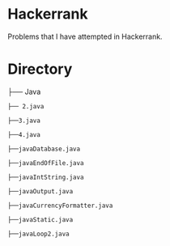 # Hackerrank
Problems that I have attempted in Hackerrank. 

# Directory

├── Java

    ├── 2.java
  
    ├──3.java
  
    ├──4.java
  
    ├──javaDatabase.java
  
    ├──javaEndOfFile.java
  
    ├──javaIntString.java
  
    ├──javaOutput.java
  
    ├──javaCurrencyFormatter.java
  
    ├──javaStatic.java
  
    ├──javaLoop2.java
